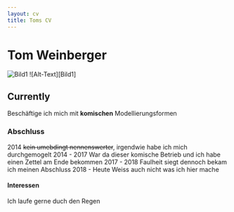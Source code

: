```yaml
---
layout: cv
title: Toms CV
---
```



# Tom Weinberger #
![Bild1](D:\Informatik\Semester3\OSSE\Aufgabe4\GitKlonRepo\Einkaufsliste\Gin.jpg)
![Alt-Text][Bild1]
## Currently ##

Beschäftige ich mich mit **komischen** Modellierungsformen

### Abschluss ###
2014 ~~kein umebdingt nennenswerter~~, irgendwie habe  ich mich durchgemogelt
2014 - 2017 War da dieser komische Betrieb und ich habe einen Zettel am Ende bekommen
2017 - 2018 Faulheit siegt dennoch bekam ich meinen Abschluss
2018 - Heute Weiss auch  nicht was ich hier mache
#### Interessen ####

Ich laufe gerne duch den Regen
